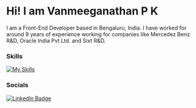 Hi! I am Vanmeeganathan P K
========================================================================================================================================

I am a Front-End Developer based in Bengaluru, India. 
I have worked for around 9 years of experience working for companies like Mercedez Benz R&D, Oracle India Pvt Ltd. and Sixt R&D.
<br/>

### Skills

[![My Skills](https://skillicons.dev/icons?i=js,ts,react,html,css,scss,tailwind,graphql,git,docker,wordpress)](https://skillicons.dev) 
<br/>

### Socials

<div id="badges">
  <a href="[[https://www.linkedin.com/in/stefan-topalovic-dev/](https://www.linkedin.com/in/vanmeeganathanpk/)](https://www.linkedin.com/in/vanmeeganathanpk/)">
    <img src="https://img.shields.io/badge/LinkedIn-blue?style=for-the-badge&logo=linkedin&logoColor=white" alt="LinkedIn Badge"/>
  </a>
</div>
